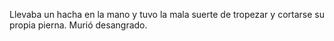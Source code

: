 Llevaba un hacha en la mano y tuvo la mala suerte de tropezar y cortarse su propia pierna. Murió desangrado.
